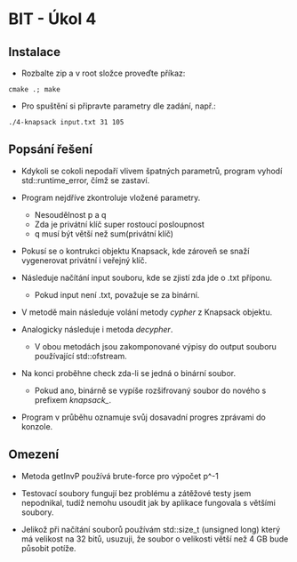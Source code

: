 # BIT - Úkol 4

## Instalace

* Rozbalte zip a v root složce proveďte příkaz:
```
cmake .; make
```
* Pro spuštění si připravte parametry dle zadání, např.:
```
./4-knapsack input.txt 31 105
```

## Popsání řešení

* Kdykoli se cokoli nepodaří vlivem špatných parametrů, program vyhodí std::runtime_error, čímž se zastaví.

* Program nejdříve zkontroluje vložené parametry.
  * Nesoudělnost p a q
  * Zda je privátní klíč super rostoucí posloupnost
  * q musí být větší než sum(privátní klíč)

* Pokusí se o kontrukci objektu Knapsack, kde zároveň se snaží vygenerovat privátní i veřejný klíč.

* Následuje načítání input souboru, kde se zjistí zda jde o .txt příponu.
  * Pokud input není .txt, považuje se za binární.

* V metodě main následuje volání metody _cypher_ z Knapsack objektu.

* Analogicky následuje i metoda _decypher_.
  * V obou metodách jsou zakomponované výpisy do output souboru používající std::ofstream.

* Na konci proběhne check zda-li se jedná o binární soubor.
  * Pokud ano, binárně se vypíše rozšifrovaný soubor do nového s prefixem _knapsack\__.

* Program v průběhu oznamuje svůj dosavadní progres zprávami do konzole.

## Omezení

* Metoda getInvP používá brute-force pro výpočet p^-1
  
* Testovací soubory fungují bez problému a zátěžové testy jsem nepodnikal, tudíž nemohu usoudit jak by aplikace fungovala s většími soubory.

* Jelikož při načítání souborů používám std::size_t (unsigned long) který má velikost na 32 bitů, usuzuji, že soubor o velikosti větší než 4 GB bude působit potíže.